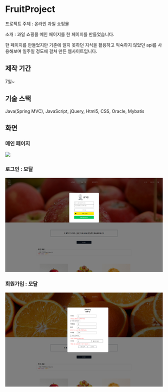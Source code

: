 <h1>FruitProject</h1>
<p>프로젝트 주제 : 온라인 과일 쇼핑몰</p>
<p>소개 : 과일 쇼핑몰 메인 페이지를 한 페이지를 만들었습니다.</p>
<p>한 페이지를 만들었지만 기존에 알지 못하던 지식을 활용하고 익숙하지 않았던 api를 사용해보며 일주일 정도에 걸쳐 만든 웹사이트입니다.</p>
<h2>제작 기간</h2>
<p>7일~</p>
<h2>기술 스택</h2>
<p>Java(Spring MVC), JavaScript, jQuery, Html5, CSS, Oracle, Mybatis</p>
<h2>화면</h2>
<h3>메인 페이지</h3>
<img src="../[asset]/fruitproject/portfolio/index01.png" />
<h3>로그인 : 모달</h3>
<img src="../[asset]/fruitproject/portfolio/login01.png" />
<h3>회원가입 : 모달</h3>
<img src="../[asset]/fruitproject/portfolio/register01.png" />
